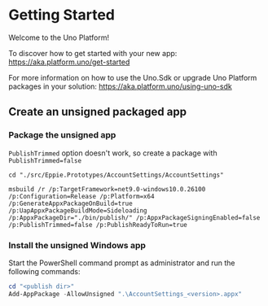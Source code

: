 # Getting Started

Welcome to the Uno Platform!

To discover how to get started with your new app: https://aka.platform.uno/get-started

For more information on how to use the Uno.Sdk or upgrade Uno Platform packages in your solution: https://aka.platform.uno/using-uno-sdk

## Create an unsigned packaged app

### Package the unsigned app

`PublishTrimmed` option doesn't work, so create a package with `PublishTrimmed=false`

```Shell
cd "./src/Eppie.Prototypes/AccountSettings/AccountSettings"

msbuild /r /p:TargetFramework=net9.0-windows10.0.26100 /p:Configuration=Release /p:Platform=x64 /p:GenerateAppxPackageOnBuild=true /p:UapAppxPackageBuildMode=Sideloading /p:AppxPackageDir="./bin/publish/" /p:AppxPackageSigningEnabled=false /p:PublishTrimmed=false /p:PublishReadyToRun=true
```

### Install the unsigned Windows app

Start the PowerShell command prompt as administrator and run the following commands:

```PowerShell
cd "<publish dir>"
Add-AppPackage -AllowUnsigned ".\AccountSettings_<version>.appx"
```

